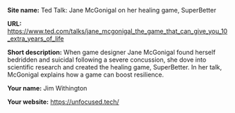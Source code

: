 **Site name:** Ted Talk: Jane McGonigal on her healing game, SuperBetter

**URL:** https://www.ted.com/talks/jane_mcgonigal_the_game_that_can_give_you_10_extra_years_of_life

**Short description:** When game designer Jane McGonigal found herself bedridden and suicidal following a severe concussion, she dove into scientific research and created the healing game, SuperBetter. In her talk, McGonigal explains how a game can boost resilience.

**Your name:** Jim Withington

**Your website:** https://unfocused.tech/